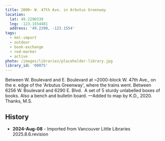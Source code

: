 ```yaml
---
title: 2000~ W. 47th Ave. in Arbutus Greenway
location:
  lat: 49.2290339
  lng: -123.1554481
  address: '49.2290, -123.1554'
tags:
  - kml-import
  - outdoor
  - book-exchange
  - red-marker
  - active
photo: /images/libraries/placeholder-library.jpg
library_id: '00075'
---
```

Between W. Boulevard and E. Boulevard at ~2000-block W. 47th Ave., on the e. edge of the
 'Arbutus Greenway', where the trains went.
Between 6256 W. Boulevard and 6290 E. Blvd. 
A set of 5 sturdy unlabelled boxes of books.
Also a bench and bulletin board.
—Added to map by K.D., 2020.  Thanks, M.S.

## History
- **2024-Aug-08** - Imported from Vancouver Little Libraries 2025.8.6.revision
